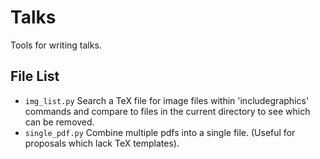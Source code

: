 # Talks

Tools for writing talks.

## File List

* `img_list.py` Search a TeX file for image files within 'includegraphics' commands and compare to files in the current directory to see which can be removed.
* `single_pdf.py` Combine multiple pdfs into a single file. (Useful for proposals which lack TeX templates).

